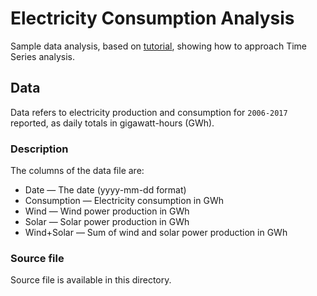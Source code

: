 # Electricity Consumption Analysis

Sample data analysis, based on [tutorial][tutorial], showing how to approach Time Series analysis. 

## Data 

Data refers to electricity production and consumption for `2006-2017` reported, as daily totals in gigawatt-hours (GWh).

### Description

The columns of the data file are:

- Date — The date (yyyy-mm-dd format)
- Consumption — Electricity consumption in GWh
- Wind — Wind power production in GWh
- Solar — Solar power production in GWh
- Wind+Solar — Sum of wind and solar power production in GWh

### Source file

Source file is available in this directory. 




[tutorial]: https://www.dataquest.io/blog/tutorial-time-series-analysis-with-pandas/